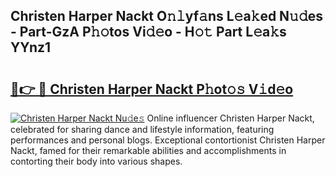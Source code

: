 ## Christen Harper Nackt O𝚗𝚕yf𝚊ns L𝚎a𝚔ed N𝚞𝚍es - Part-GzA P𝚑𝚘tos Vi𝚍𝚎o - H𝚘𝚝 Part L𝚎a𝚔s YYnz1

# <h2><a href="http://kf71tj.oniu.top/?m=Christen+Harper+Nackt">🔗👉 🔴 Christen Harper Nackt P𝚑ot𝚘𝚜 V𝚒d𝚎o</a></h2>

[![Christen Harper Nackt Nu𝚍e𝚜](https://i.imgur.com/0qMVB7G.gif)](http://kf71tj.oniu.top/?m=Christen+Harper+Nackt)
Online influencer Christen Harper Nackt, celebrated for sharing dance and lifestyle information, featuring performances and personal blogs. Exceptional contortionist Christen Harper Nackt, famed for their remarkable abilities and accomplishments in contorting their body into various shapes.  
